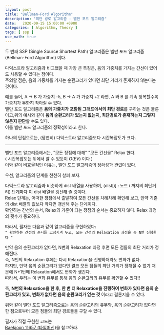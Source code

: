 ```yaml
---
layout: post
title: "Bellman-Ford Algorithm"
description: "최단 경로 알고리즘 - 벨만 포드 알고리즘"
date:   2020-09-15 15:00:00 +0900
categories: [ Algorithm, Theory ]
tags: [ ssp ]
use_math: true
---
```


두 번째 SSP (Single Source Shortest Path) 알고리즘은 벨만 포드 알고리즘 (Bellman-Ford Algorithm) 이다.

다익스트라 알고리즘과 비교했을 때 가장 큰 특징은, 음의 가중치를 가지는 간선이 있어도 사용할 수 있다는 점이다.  
주의할 점은, 음의 가중치를 가지는 순환고리가 있다면 최단 거리가 존재하지 않는다는 것이다.
<!-- more -->
예를 들어, A -> B 가 가중치 -5, B -> A 가 가중치 +2 라면, A 와 B 를 계속 왕복할수록 가중치가 무한히 작아질 수 있다.  
벨만 포드 알고리즘은 **음의 가중치가 포함된 그래프에서의 최단 경로**를 구하는 것은 물론이고,위의 예시와 같이 **음의 순환고리가 있는지 없는지, 최단경로가 존재하는지 그렇지 않은지 판단**할 수도 있다.  
이를 벨만 포드 알고리즘의 정확성이라고 한다.

하나의 단점으로는, (당연히) 다익스트라 알고리즘보다 시간복잡도가 크다.

---

벨만 포드 알고리즘에서는, "모든 정점에 대해" "모든 간선을" Relax 한다.  
( 시간복잡도는 위에서 알 수 있듯이 $O(EV)$ 이다 )  
이와 같이 비효율적인 이유는, 벨만 포드 알고리즘의 정확성과 관련이 있다.

우선, 알고리즘의 단계를 천천히 살펴 보자.

다익스트라 알고리즘과 비슷하게 dist 배열을 사용하며, (dist[i] : 노드 i 까지의 최단거리) 단계마다 이 dist 배열을 갱신해 줄 것이다.  
Relax 단계는, 어떠한 정점에서 출발하여 모든 간선을 차례차례 확인해 보고, 만약 기존의 dist 배열의 값보다 작다면 갱신해 주는 단계이다.  
확인하는 간선의 순서, Relax의 기준이 되는 정점의 순서는 중요하지 않다. Relax 과정의 횟수가 중요하다.

따라서, 필자는 다음과 같이 알고리즘을 구현하였다:  
`" 확인하는 간선의 순서를 고정시켜 두고, 모든 간선의 Relaxation 과정을 총 N번 진행한다 "`

만약 음의 순환고리가 없다면, N번의 Relaxation 과정 후면 모든 점들의 최단 거리가 정해진다.  
즉, N번의 Relaxation 후에는 다시 Relaxation을 진행하더라도 변화가 없다.  
하지만, 만약 음의 순환고리가 있다면 결코 모든 점들의 최단 거리가 정해질 수 없기 때문에 N+1번째 Relaxation에서도 변화가 생긴다.  
따라서, 우리는 이 변화 유무를 통해 음의 순환고리의 유무를 확인할 수 있다!!

즉, **N번의 Relaxation을 한 후, 한 번 더 Relaxation을 진행하여 변화가 있다면 음의 순환고리가 있고, 변화가 없다면 음의 순환고리가 없는 것** 이라고 결론지을 수 있다.

위와 같이 벨만 포드 알고리즘으로는 음의 순환고리의 유무와, 음의 순환고리가 없다면 한 점으로부터 모든 점들의 최단 경로들을 구할 수 있다.

필자가 직접 구현한 코드는  
[Baekjoon 11657 (타임머신)][my]을 참고하라.

[my]: https://yxxshin.github.io/2020/09/15/2020-09-15-Baekjoon-11657/
